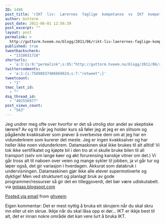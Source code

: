 ```yaml
---
ID: 1496
post_title: 'rIKT  liv:  Lærernes  faglige  kompetanse  vs  IKT  kompetansen'
author: Guttorm
post_date: 2011-06-01 12:56:39
post_excerpt: ""
layout: post
permalink: >
  http://guttorm.hveem.no/blogg/2011/06/rikt-liv-laerernes-faglige-kompetanse-vs-ikt-kompetansen/
published: true
tweetbackscheck:
  - "1310031710"
shorturls:
  - 'a:3:{s:9:"permalink";s:95:"http://guttorm.hveem.no/blogg/2011/06/rikt-liv-laerernes-faglige-kompetanse-vs-ikt-kompetansen/";s:7:"tinyurl";s:26:"http://tinyurl.com/3uh4ejn";s:4:"isgd";s:19:"http://is.gd/VajWxa";}'
twittercomments:
  - 'a:1:{i:75898837486669824;s:7:"retweet";}'
tweetcount:
  - "1"
tmac_last_id:
  - ""
dsq_thread_id:
  - "402556977"
post_views_count:
  - "563"
---
```

Jeg undrer meg ofte over hvorfor er det så utrolig stor andel av skeptiske lærere? Av og til når jeg holder kurs så føler jeg at jeg er en slitsom og pågående kvakksalver som prøver å overbevise dem om at jeg har en vidunderkrem som kurerer det meste. Jeg er ingen kvakksalver og har heller ikke noen vidunderkrem. Datamaskinen skal ikke brukes til alt alltid! Vi tok ikke sertifikatet og kjøpte bil i den tro at vi skulle bruke bilen til all transport (selv om lange køer og økt forurensing kanskje vitner om det.) Vi går tross alt til naboen over veien og mange sykler til jobben, ja vi går tur og løper også, det gir variasjon i hverdagen. Akkurat som databruk i undervisningen. Datamaskinen gjør ikke alle elever supermotiverte og dyktige! Men ved strukturert og planlagt bruk av gode programmer/ressurser så gir det en tilleggsverdi, det bør være udiskutabelt.
via <span style="text-decoration: underline;"><a href="http://gotaas.blogspot.com/2011/06/lrernes-faglige-kompetanse-vs-ikt.html?spref=tw">gotaas.blogspot.com</a></span>

<span style="text-decoration: underline;"><a href="http://posterous.com/">Posted via email</a></span> from <span style="text-decoration: underline;"><a href="http://ghveem.posterous.com/rikt-liv-laerernes-faglige-kompetanse-vs-ikt">ghveem</a></span>


Eigen kommentar:
Det er mest nyttig å bruka eit skrujern når du skal skru inn eller ut ein skrue. Ikkje når du skal låsa opp ei dør... IKT er ikkje best til alt, det er innan nokre område det kan vere lurt å bruka IKT.